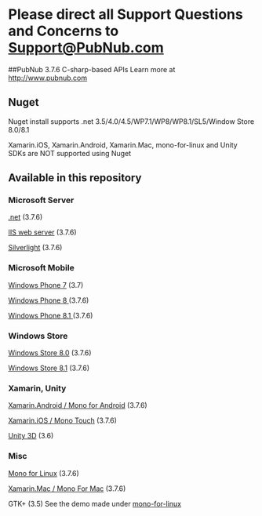 # Please direct all Support Questions and Concerns to Support@PubNub.com

##PubNub 3.7.6 C-sharp-based APIs
Learn more at http://www.pubnub.com

## Nuget
Nuget install supports .net 3.5/4.0/4.5/WP7.1/WP8/WP8.1/SL5/Window Store 8.0/8.1

Xamarin.iOS, Xamarin.Android, Xamarin.Mac, mono-for-linux and Unity SDKs are NOT supported using Nuget

## Available in this repository

### Microsoft Server

[.net](csharp.net) (3.7.6)

[IIS web server](iis) (3.7.6)

[Silverlight](silverlight) (3.7.6)

### Microsoft Mobile
[Windows Phone 7](windows-phone-7) (3.7)

[Windows Phone 8 ](windows-phone-8) (3.7.6)

[Windows Phone 8.1 ](windows-phone-81) (3.7.6)


### Windows Store
[Windows Store 8.0](windows-store/windows8/PubnubWindowsStore) (3.7.6)

[Windows Store 8.1](windows-store/windows81/PubnubWindowsStore) (3.7.6)

### Xamarin, Unity
[Xamarin.Android / Mono for Android](mono-for-android) (3.7.6)

[Xamarin.iOS / Mono Touch](monotouch) (3.7.6)

[Unity 3D](unity) (3.6)

### Misc
[Mono for Linux](mono-for-linux/PubNub-Messaging) (3.7.6)

[Xamarin.Mac / Mono For Mac](mono-for-mac) (3.7.6)

GTK+ (3.5)
See the demo made under [mono-for-linux](mono-for-linux/Demo/GTK%2B)


